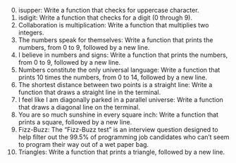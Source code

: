 0. isupper: Write a function that checks for uppercase character.
1. isdigit: Write a function that checks for a digit (0 through 9).
2. Collaboration is multiplication: Write a function that multiplies two integers.
3. The numbers speak for themselves: Write a function that prints the numbers, from 0 to 9, followed by a new line.
4. I believe in numbers and signs: Write a function that prints the numbers, from 0 to 9, followed by a new line.
5. Numbers constitute the only universal language: Write a function that prints 10 times the numbers, from 0 to 14, followed by a new line.
6. The shortest distance between two points is a straight line: Write a function that draws a straight line in the terminal.
7. I feel like I am diagonally parked in a parallel universe: Write a function that draws a diagonal line on the terminal.
8. You are so much sunshine in every square inch: Write a function that prints a square, followed by a new line.
9. Fizz-Buzz: The “Fizz-Buzz test” is an interview question designed to help filter out the 99.5% of programming job candidates who can’t seem to program their way out of a wet paper bag.
10. Triangles: Write a function that prints a triangle, followed by a new line.
